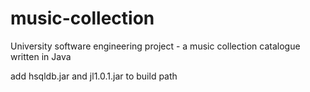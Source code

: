 # music-collection

University software engineering project - a music collection catalogue written in Java

add hsqldb.jar and jl1.0.1.jar to build path
